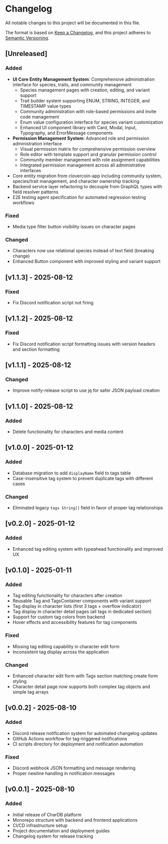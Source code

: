 # Changelog

All notable changes to this project will be documented in this file.

The format is based on [Keep a Changelog](https://keepachangelog.com/en/1.0.0/),
and this project adheres to [Semantic Versioning](https://semver.org/spec/v2.0.0.html).

## [Unreleased]

### Added

- **UI Core Entity Management System**: Comprehensive administration interface for species, traits, and community management
  - Species management pages with creation, editing, and variant support
  - Trait builder system supporting ENUM, STRING, INTEGER, and TIMESTAMP value types  
  - Community administration with role-based permissions and invite code management
  - Enum value configuration interface for species variant customization
  - Enhanced UI component library with Card, Modal, Input, Typography, and ErrorMessage components
- **Permission Management System**: Advanced role and permission administration interface
  - Visual permission matrix for comprehensive permission overview
  - Role editor with template support and granular permission control
  - Community member management with role assignment capabilities
  - Integrated permission management across all administrative interfaces
- Core entity migration from clovercoin-app including community system, species/trait management, and character ownership tracking
- Backend service layer refactoring to decouple from GraphQL types with field resolver patterns
- E2E testing agent specification for automated regression testing workflows

### Fixed

- Media type filter button visibility issues on character pages

### Changed

- Characters now use relational species instead of text field (breaking change)
- Enhanced Button component with improved styling and variant support

## [v1.1.3] - 2025-08-12

### Fixed

- Fix Discord notification script not firing

## [v1.1.2] - 2025-08-12

### Fixed

- Fix Discord notification script formatting issues with version headers and section formatting

## [v1.1.1] - 2025-08-12

### Changed

- Improve notify-release script to use jq for safer JSON payload creation

## [v1.1.0] - 2025-08-12

### Added

- Delete functionality for characters and media content

## [v1.0.0] - 2025-01-12

### Added

- Database migration to add `displayName` field to tags table
- Case-insensitive tag system to prevent duplicate tags with different cases

### Changed

- Eliminated legacy `tags String[]` field in favor of proper tag relationships

## [v0.2.0] - 2025-01-12

### Added

- Enhanced tag editing system with typeahead functionality and improved UX

## [v0.1.0] - 2025-01-11

### Added

- Tag editing functionality for characters after creation
- Reusable Tag and TagsContainer components with variant support
- Tag display in character lists (first 3 tags + overflow indicator)
- Tag display in character detail pages (all tags in dedicated section)
- Support for custom tag colors from backend
- Hover effects and accessibility features for tag components

### Fixed

- Missing tag editing capability in character edit form
- Inconsistent tag display across the application

### Changed

- Enhanced character edit form with Tags section matching create form styling
- Character detail page now supports both complex tag objects and simple tag arrays

## [v0.0.2] - 2025-08-10

### Added

- Discord release notification system for automated changelog updates
- GitHub Actions workflow for tag-triggered notifications
- CI scripts directory for deployment and notification automation

### Fixed

- Discord webhook JSON formatting and message rendering
- Proper newline handling in notification messages

## [v0.0.1] - 2025-08-10

### Added

- Initial release of CharDB platform
- Monorepo structure with backend and frontend applications
- CI/CD infrastructure setup
- Project documentation and deployment guides
- Changelog system for release tracking
